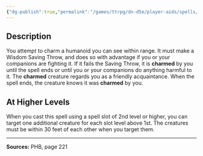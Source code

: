 ```yaml
---
{"dg-publish":true,"permalink":"/games/ttrpg/dn-d5e/player-aids/spells/level-1/charm-person/","tags":["ttrpg/dnd/5e","verbal","somatic","spell"],"noteIcon":""}
---
```



## Description
You attempt to charm a humanoid you can see within range.
It must make a Wisdom Saving Throw, and does so with advantage if you or your companions are fighting it.
If it fails the Saving Throw, it is **charmed** by you until the spell ends or until you or your companions do anything harmful to it.
The **charmed** creature regards you as a friendly acquaintance.
When the spell ends, the creature knows it was **charmed** by you.

## At Higher Levels
When you cast this spell using a spell slot of 2nd level or higher, you can target one additional creature for each slot level above 1st.
The creatures must be within 30 feet of each other when you target them.

---

**Sources:** PHB, page 221
